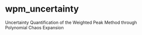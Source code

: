 # wpm_uncertainty
Uncertainty Quantification of the Weighted Peak Method through Polynomial Chaos Expansion
